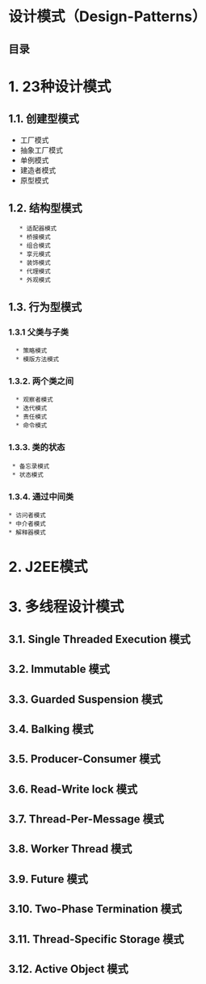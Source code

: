 # 设计模式（Design-Patterns）

目录
---

# 1.  23种设计模式

## 1.1.  创建型模式

 * 工厂模式
 * 抽象工厂模式
 * 单例模式
 * 建造者模式
 * 原型模式
  
## 1.2.  结构型模式
  
       * 适配器模式
       * 桥接模式
       * 组合模式
       * 享元模式
       * 装饰模式
       * 代理模式
       * 外观模式
      
## 1.3.  行为型模式

### 1.3.1  父类与子类

      * 策略模式
      * 模版方法模式
      
### 1.3.2.   两个类之间

      * 观察者模式
      * 迭代模式
      * 责任模式
      * 命令模式
                
### 1.3.3.  类的状态

     * 备忘录模式
     * 状态模式
     
### 1.3.4.  通过中间类

    * 访问者模式
    * 中介者模式
    * 解释器模式
    
# 2.  J2EE模式

# 3.  多线程设计模式

## 3.1.  Single Threaded Execution 模式

## 3.2.  Immutable 模式

## 3.3.  Guarded Suspension 模式

## 3.4.  Balking 模式

## 3.5.  Producer-Consumer 模式

## 3.6.  Read-Write lock 模式

## 3.7.  Thread-Per-Message 模式

## 3.8.  Worker Thread 模式

## 3.9.  Future 模式

## 3.10. Two-Phase Termination 模式

## 3.11. Thread-Specific Storage 模式

## 3.12. Active Object 模式
